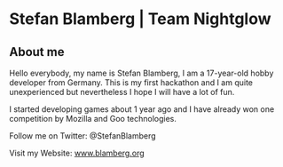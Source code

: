 Stefan Blamberg | Team Nightglow
================================

About me
--------
Hello everybody, my name is Stefan Blamberg, I am a 17-year-old hobby developer from Germany.
This is my first hackathon and I am quite unexperienced but nevertheless I hope I will have a lot of fun.

I started developing games about 1 year ago and I have already won one competition by Mozilla and Goo technologies.

Follow me on Twitter: @StefanBlamberg

Visit my Website: www.blamberg.org
